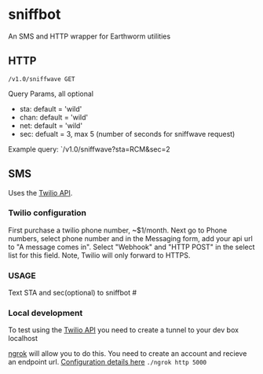 # sniffbot
An SMS and HTTP wrapper for Earthworm utilities

## HTTP
`/v1.0/sniffwave GET`

Query Params, all optional
* sta: default = 'wild'
* chan: default = 'wild'
* net: default = 'wild'
* sec: defualt = 3, max 5  (number of seconds for sniffwave request)

Example query:
`/v1.0/sniffwave?sta=RCM&sec=2
## SMS 
Uses the [Twilio API](https://www.twilio.com). 
### Twilio configuration
First purchase a twilio phone number, ~$1/month. Next go to Phone numbers, select phone number and in the Messaging form, add your api url to "A message comes in". Select "Webhook" and "HTTP POST" in the select list for this field. Note, Twilio will only forward to HTTPS. 
### USAGE
Text STA and sec(optional) to sniffbot #

### Local development
To test using the [Twilio API](https://www.twilio.com) you need to create a tunnel to your dev box localhost

[ngrok](https://ngrok.com) will allow you to do this. You need to create an account and recieve an endpoint url. 
[Configuration details here](https://www.twilio.com/blog/2013/10/test-your-webhooks-locally-with-ngrok.html)
`./ngrok http 5000`

